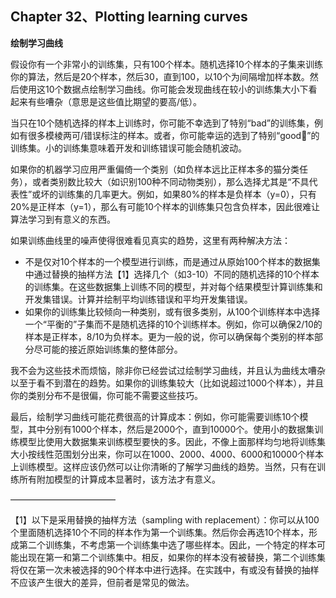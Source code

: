 ## Chapter 32、Plotting learning curves

**绘制学习曲线**

假设你有一个非常小的训练集，只有100个样本。随机选择10个样本的子集来训练你的算法，然后是20个样本，然后30，直到100，以10个为间隔增加样本数。然后使用这10个数据点绘制学习曲线。你可能会发现曲线在较小的训练集大小下看起来有些嘈杂（意思是这些值比期望的要高/低）。

当只在10个随机选择的样本上训练时，你可能不幸选到了特别“bad”的训练集，例如有很多模棱两可/错误标注的样本。或者，你可能幸运的选到了特别“good”的训练集。小的训练集意味着开发和训练错误可能会随机波动。

如果你的机器学习应用严重偏倚一个类别（如负样本远比正样本多的猫分类任务），或者类别数比较大（如识别100种不同动物类别），那么选择尤其是“不具代表性”或坏的训练集的几率更大。例如，如果80%的样本是负样本（y=0），只有20%是正样本（y=1），那么有可能10个样本的训练集只包含负样本，因此很难让算法学习到有意义的东西。

如果训练曲线里的噪声使得很难看见真实的趋势，这里有两种解决方法：

- 不是仅对10个样本的一个模型进行训练，而是通过从原始100个样本的数据集中通过替换的抽样方法【1】选择几个（如3-10）不同的随机选择的10个样本的训练集。在这些数据集上训练不同的模型，并对每个结果模型计算训练集和开发集错误。计算并绘制平均训练错误和平均开发集错误。
- 如果你的训练集比较倾向一种类别，或有很多类别，从100个训练样本中选择一个“平衡的”子集而不是随机选择的10个训练样本。例如，你可以确保2/10的样本是正样本，8/10为负样本。更为一般的说，你可以确保每个类别的样本部分尽可能的接近原始训练集的整体部分。

我不会为这些技术而烦恼，除非你已经尝试过绘制学习曲线，并且认为曲线太嘈杂以至于看不到潜在的趋势。如果你的训练集较大（比如说超过1000个样本），并且你的类别分布不是很偏，你可能不需要这些技巧。

最后，绘制学习曲线可能花费很高的计算成本：例如，你可能需要训练10个模型，其中分别有1000个样本，然后是2000个，直到10000个。使用小的数据集训练模型比使用大数据集来训练模型要快的多。因此，不像上面那样均匀地将训练集大小按线性范围划分出来，你可以在1000、2000、4000、6000和10000个样本上训练模型。这样应该仍然可以让你清晰的了解学习曲线的趋势。当然，只有在训练所有附加模型的计算成本显著时，该方法才有意义。

————————————

【1】以下是采用替换的抽样方法（sampling with replacement）：你可以从100个里面随机选择10个不同的样本作为第一个训练集。然后你会再选10个样本，形成第二个训练集，不考虑第一个训练集中选了哪些样本。因此，一个特定的样本可能出现在第一和第二个训练集中。相反，如果你的样本没有被替换，第二个训练集将仅在第一次未被选择的90个样本中进行选择。在实践中，有或没有替换的抽样不应该产生很大的差异，但前者是常见的做法。